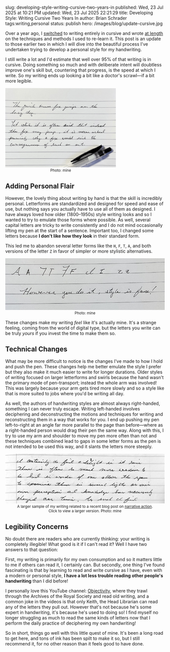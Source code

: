 slug: developing-style-writing-cursive-two-years-in
published: Wed, 23 Jul 2025 at 10:21 PM
updated: Wed, 23 Jul 2025 22:21:29 
title: Developing Style: Writing Cursive Two Years In
author: Brian Schrader
tags:writing,personal
status: publish
hero: /images/blog/update-cursive.jpg

Over a year ago, I [switched][1] to writing entirely in cursive and wrote [at length][2] on the techniques and methods I used to re-learn it. This post is an update to those earlier two in which I will dive into the beautiful process I've undertaken trying to develop a personal style for my handwriting.

I still write a lot and I'd estimate that well over 95% of that writing is in cursive. Doing something so much and with deliberate intent will doubtless improve one's skill but, countering that progress, is the speed at which I write. So my writing ends up looking a bit like a doctor's scrawl&mdash;if a bit more legible.

<div class="image-right" style="width: 350px;">
<img src="/images/blog/update-cursive.jpg" alt="A picture of my current handwriting." style="max-width: 100%;">
<caption><small><center>Photo: mine</center></small></caption>
</div>

## Adding Personal Flair

However, the lovely thing about writing by hand is that the skill is incredibly personal. Letterforms are standardized and designed for speed and ease of use, but nothing says you actually have to use all of them as designed. I have always loved how older (1800&ndash;1950s) style writing looks and so I wanted to try to emulate those forms where possible. As well, several capital letters are tricky to write consistently and I do not mind occasionally lifting my pen at the start of a sentence. Important too, I changed some letters because **I don't like how they look** in their standard form.

This led me to abandon several letter forms like the `H`, `F`, `T`, `A`, and both versions of the letter `Z` in favor of simpler or more stylistic alternatives.

<div class="image-center">
<img src="/images/blog/update-letterforms.jpg" alt="Several letterforms I have changes">
<caption><small><center>Photo: mine</center></small></caption>
</div>

These changes make my writing *feel* like it's actually mine. It's a strange feeling, coming from the world of digital type, but the letters you write can be truly *yours* if you invest the time to make them so.

## Technical Changes

What may be more difficult to notice is the changes I've made to how I hold and push the pen. These changes help me better emulate the style I prefer but they also make it much easier to write for longer durations. Older styles of writing focused on larger letterforms and swirls because the hand wasn't the primary mode of pen-transport; instead the whole arm was involved! This was largely because your arm gets tired more slowly and so a style like that is more suited to jobs where you'd be writing all day.

As well, the authors of handwriting styles are almost always right-handed, something I can never truly escape. Writing left-handed involves deciphering and deconstructing the motions and techniques for writing and reconstructing them in a way that works for you. I end up pushing my pen left-to-right at an angle far more parallel to the page than before&mdash;where as a right-handed person would drag their pen the same way. Along with this, I try to use my arm and shoulder to move my pen more often than not and these techniques combined lead to gaps in some letter forms as the pen is not intended to be used this way, and it slants the letters more steeply.

<div class="image-center" style="width: 100%;">
<a href="/images/blog/cursive-full-width-sample.jpeg"><img src="/images/blog/cursive-full-width-sample.jpeg" alt="A larger sample picture of my current handwriting." style="max-width: 100%; margin:0;padding:0;"></a>
<caption><small><center>A larger sample of my writing related to a recent blog post on <a href="/archive/narrative-structure-and-the-principle-of-least-action/">narrative action</a>.<div>Click to view a larger version. Photo: mine</div></center></small></caption>
</div>

## Legibility Concerns

No doubt there are readers who are currently thinking: your writing is completely illegible! What good is it if I can't read it‽ Well I have two answers to that question:

First, my writing is primarily for my own consumption and so it matters little to me if others can read it, I certainly can. But secondly, one thing I've found fascinating is that by learning to read and write cursive as I have, even with a modern or personal style, **I have a lot less trouble reading other people's handwriting** than I did before!

I personally love this YouTube channel: [Objectivity][obj], where they trawl through the Archives of the Royal Society and read old writing, and a common joke in the videos is that only Keith, the Head Librarian can read any of the letters they pull out. However that's not because he's some expert in handwriting, it's because he's used to doing so! I find myself no longer struggling as much to read the same kinds of letters now that I perform the daily practice of deciphering my own handwriting!

So in short, things go well with this little quest of mine. It's been a long road to get here, and tons of ink has been spilt to make it so, but I still recommend it, for no other reason than it feels good to have done.

[1]: /archive/on-handwriting-and-switching-to-cursive/
[2]: /archive/more-on-handwriting-amp-cursive/
[obj]: https://www.youtube.com/watch?v=j_lp3hRrOQQ
